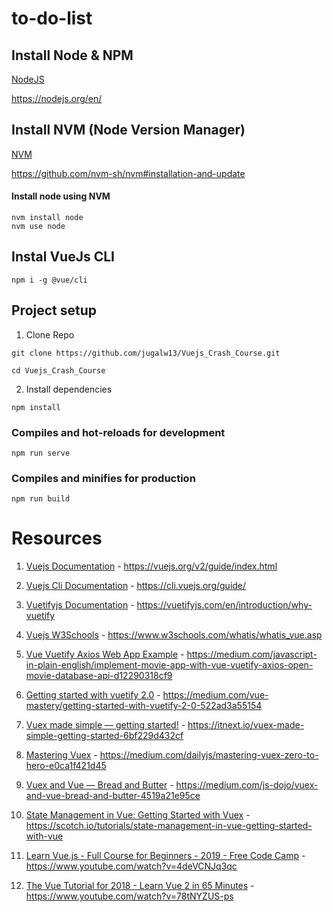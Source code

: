 # to-do-list

## Install Node & NPM

[NodeJS](https://nodejs.org/en/)

https://nodejs.org/en/

## Install NVM (Node Version Manager)

[NVM](https://github.com/nvm-sh/nvm#installation-and-update)

https://github.com/nvm-sh/nvm#installation-and-update

#### Install node using NVM
```
nvm install node
nvm use node
```

## Instal VueJs CLI
```
npm i -g @vue/cli
```

## Project setup
1. Clone Repo
```
git clone https://github.com/jugalw13/Vuejs_Crash_Course.git

cd Vuejs_Crash_Course
```
2. Install dependencies
```
npm install
```

### Compiles and hot-reloads for development
```
npm run serve
```

### Compiles and minifies for production
```
npm run build
```

# Resources 

1. [Vuejs Documentation](https://vuejs.org/v2/guide/index.html) - https://vuejs.org/v2/guide/index.html

2. [Vuejs Cli Documentation](https://cli.vuejs.org/guide/) - https://cli.vuejs.org/guide/

3. [Vuetifyjs Documentation](https://vuetifyjs.com/en/introduction/why-vuetify) - https://vuetifyjs.com/en/introduction/why-vuetify

4. [Vuejs W3Schools](https://www.w3schools.com/whatis/whatis_vue.asp) - https://www.w3schools.com/whatis/whatis_vue.asp

5. [Vue Vuetify Axios Web App Example](https://medium.com/javascript-in-plain-english/implement-movie-app-with-vue-vuetify-axios-open-movie-database-api-d12290318cf9) - https://medium.com/javascript-in-plain-english/implement-movie-app-with-vue-vuetify-axios-open-movie-database-api-d12290318cf9

6. [Getting started with vuetify 2.0](https://medium.com/vue-mastery/getting-started-with-vuetify-2-0-522ad3a55154) - https://medium.com/vue-mastery/getting-started-with-vuetify-2-0-522ad3a55154

7. [Vuex made simple — getting started!](https://itnext.io/vuex-made-simple-getting-started-6bf229d432cf) - https://itnext.io/vuex-made-simple-getting-started-6bf229d432cf

8. [Mastering Vuex](https://medium.com/dailyjs/mastering-vuex-zero-to-hero-e0ca1f421d45) - https://medium.com/dailyjs/mastering-vuex-zero-to-hero-e0ca1f421d45

9. [Vuex and Vue — Bread and Butter](https://medium.com/js-dojo/vuex-and-vue-bread-and-butter-4519a21e95ce) - https://medium.com/js-dojo/vuex-and-vue-bread-and-butter-4519a21e95ce

10. [State Management in Vue: Getting Started with Vuex](https://scotch.io/tutorials/state-management-in-vue-getting-started-with-vue) - https://scotch.io/tutorials/state-management-in-vue-getting-started-with-vue

11. [Learn Vue.js - Full Course for Beginners - 2019 - Free Code Camp](https://www.youtube.com/watch?v=4deVCNJq3qc) - https://www.youtube.com/watch?v=4deVCNJq3qc

12. [The Vue Tutorial for 2018 - Learn Vue 2 in 65 Minutes](https://www.youtube.com/watch?v=78tNYZUS-ps) - https://www.youtube.com/watch?v=78tNYZUS-ps